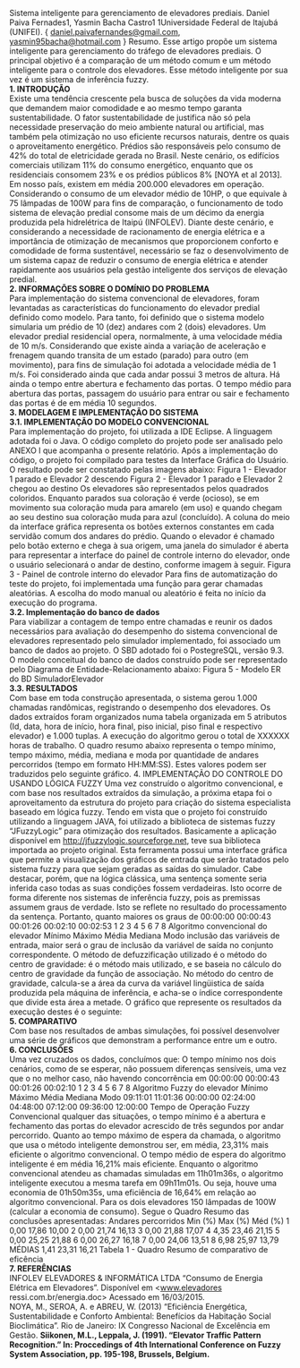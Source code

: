 Sistema inteligente para gerenciamento de elevadores prediais.
Daniel Paiva Fernades1, Yasmin Bacha Castro1
1Universidade Federal de Itajubá (UNIFEI).
{ daniel.paivafernandes@gmail.com, yasmin95bacha@hotmail.com }
Resumo. Esse artigo propõe um sistema inteligente para gerenciamento do tráfego de elevadores prediais. O principal objetivo é a comparação de um método comum e um método inteligente para o controle dos elevadores. Esse método inteligente por sua vez é um sistema de inferência fuzzy.
<br>
<b>1. INTRODUÇÃO</b>
<br>
Existe uma tendência crescente pela busca de soluções da vida moderna que demandem maior comodidade e ao mesmo tempo garanta sustentabilidade. O fator sustentabilidade de justifica não só pela necessidade preservação do meio ambiente natural ou artificial, mas também pela otimização no uso eficiente recursos naturais, dentre os quais o aproveitamento energético.
Prédios são responsáveis pelo consumo de 42% do total de eletricidade gerada no Brasil. Neste cenário, os edifícios comerciais utilizam 11% do consumo energético, enquanto que os residenciais consomem 23% e os prédios públicos 8% [NOYA et al 2013].
Em nosso país, existem em média 200.000 elevadores em operação. Considerando o consumo de um elevador médio de 10HP, o que equivale à 75 lâmpadas de 100W para fins de comparação, o funcionamento de todo sistema de elevação predial consome mais de um décimo da energia produzida pela hidrelétrica de Itaipú (INFOLEV).
Diante deste cenário, e considerando a necessidade de racionamento de energia elétrica e a importância de otimização de mecanismos que proporcionem conforto e comodidade de forma sustentável, necessário se faz o desenvolvimento de um sistema capaz de reduzir o consumo de energia elétrica e atender rapidamente aos usuários pela gestão inteligente dos serviços de elevação predial.
<br>
<b>2. INFORMAÇÕES SOBRE O DOMÍNIO DO PROBLEMA</b>
<br>
Para implementação do sistema convencional de elevadores, foram levantadas
as características do funcionamento do elevador predial definido como modelo. Para
tanto, foi definido que o sistema modelo simularia um prédio de 10 (dez) andares com 2
(dois) elevadores.
Um elevador predial residencial opera, normalmente, à uma velocidade média
de 10 m/s. Considerando que existe ainda a variação de aceleração e frenagem quando
transita de um estado (parado) para outro (em movimento), para fins de simulação foi
adotada a velocidade média de 1 m/s. Foi considerado ainda que cada andar possui 3
metros de altura.
Há ainda o tempo entre abertura e fechamento das portas. O tempo médio para
abertura das portas, passagem do usuário para entrar ou sair e fechamento das portas é
de em média 10 segundos.
<br>
<b>3. MODELAGEM E IMPLEMENTAÇÃO DO SISTEMA</b>
<br>
<b>3.1. IMPLEMENTAÇÃO DO MODELO CONVENCIONAL</b>
<br>
Para implementação do projeto, foi utilizada a IDE Eclipse. A linguagem
adotada foi o Java. O código completo do projeto pode ser analisado pelo ANEXO I que
acompanha o presente relatório.
Após a implementação do código, o projeto foi compilado para testes da
Interface Gráfica do Usuário. O resultado pode ser constatado pelas imagens abaixo:
Figura 1 - Elevador 1 parado e Elevador 2 descendo Figura 2 - Elevador 1 parado e Elevador 2 chegou ao destino
Os elevadores são representados pelos quadrados coloridos. Enquanto parados
sua coloração é verde (ocioso), se em movimento sua coloração muda para amarelo (em
uso) e quando chegam ao seu destino sua coloração muda para azul (concluído). A
coluna do meio da interface gráfica representa os botões externos constantes em cada
servidão comum dos andares do prédio.
Quando o elevador é chamado pelo botão externo e chega à sua origem,
uma janela do simulador é aberta para representar a interface do painel de controle
interno do elevador, onde o usuário selecionará o andar de destino, conforme imagem à
seguir.
Figura 3 - Painel de controle interno do elevador
Para fins de automatização do teste do projeto, foi implementada uma função
para gerar chamadas aleatórias. A escolha do modo manual ou aleatório é feita no início
da execução do programa.
<br>
<b>3.2. Implementação do banco de dados</b>
<br>
Para viabilizar a contagem de tempo entre chamadas e reunir os dados
necessários para avaliação do desempenho do sistema convencional de elevadores
representado pelo simulador implementado, foi associado um banco de dados ao
projeto. O SBD adotado foi o PostegreSQL, versão 9.3. O modelo conceitual do banco
de dados construído pode ser representado pelo Diagrama de Entidade-Relacionamento
abaixo:
Figura 5 - Modelo ER do BD SimuladorElevador
<br>
<b>3.3. RESULTADOS</b>
<br>
Com base em toda construção apresentada, o sistema gerou 1.000 chamadas
randômicas, registrando o desempenho dos elevadores. Os dados extraídos foram
organizados numa tabela organizada em 5 atributos (Id, data, hora de início, hora final,
piso inicial, piso final e respectivo elevador) e 1.000 tuplas.
A execução do algoritmo gerou o total de XXXXXX horas de trabalho. O
quadro resumo abaixo representa o tempo mínimo, tempo máximo, média, mediana e
moda por quantidade de andares percorridos (tempo em formato HH:MM:SS). Estes
valores podem ser traduzidos pelo seguinte gráfico.
4. IMPLEMENTAÇÃO DO CONTROLE DO USANDO LÓGICA
FUZZY
Uma vez construído o algoritmo convencional, e com base nos resultados
extraídos da simulação, a próxima etapa foi o aproveitamento da estrutura do projeto
para criação do sistema especialista baseado em lógica fuzzy.
Tendo em vista que o projeto foi construído utilizando a linguagem JAVA, foi
utilizado a biblioteca de sistemas fuzzy “JFuzzyLogic” para otimização dos resultados.
Basicamente a aplicação disponível em <http://jfuzzylogic.sourceforge.net>, teve sua
biblioteca importada ao projeto original.
Esta ferramenta possui uma interface gráfica que permite a visualização dos
gráficos de entrada que serão tratados pelo sistema fuzzy para que sejam geradas as
saídas do simulador.
Cabe destacar, porém, que na lógica clássica, uma sentença somente seria
inferida caso todas as suas condições fossem verdadeiras. Isto ocorre de forma diferente
nos sistemas de inferência fuzzy, pois as premissas assumem graus de verdade. Isto se
reflete no resultado do processamento da sentença. Portanto, quanto maiores os graus de
00:00:00
00:00:43
00:01:26
00:02:10
00:02:53
1 2 3 4 5 6 7 8
Algoritmo convencional do elevador
Mínimo Máximo Média Mediana Modo
inclusão das variáveis de entrada, maior será o grau de inclusão da variável de saída no
conjunto correspondente.
O método de defuzzificação utilizado é o método do centro de gravidade: é o
método mais utilizado, e se baseia no cálculo do centro de gravidade da função de
associação. No método do centro de gravidade, calcula-se a área da curva da variável
lingüistica de saída produzida pela máquina de inferência, e acha-se o índice
correspondente que divide esta área a metade.
O gráfico que represente os resultados da execução destes é o seguinte:
<br>
<b>5. COMPARATIVO</b>
<br>
Com base nos resultados de ambas simulações, foi possível desenvolver uma
série de gráficos que demonstram a performance entre um e outro.
<br>
<b>6. CONCLUSÕES</b>
<br>
Uma vez cruzados os dados, concluímos que:
O tempo mínimo nos dois cenários, como de se esperar, não possuem
diferenças sensíveis, uma vez que o no melhor caso, não havendo concorrência em
00:00:00
00:00:43
00:01:26
00:02:10
1 2 3 4 5 6 7 8
Algoritmo Fuzzy do elevador
Mínimo Máximo Média Mediana Modo
09:11:01
11:01:36
00:00:00
02:24:00
04:48:00
07:12:00
09:36:00
12:00:00
Tempo de Operação
Fuzzy Convencional
qualquer das situações, o tempo mínimo é a abertura e fechamento das portas do
elevador acrescido de três segundos por andar percorrido.
Quanto ao tempo máximo de espera da chamada, o algoritmo que usa o método
inteligente demonstrou ser, em média, 23,31% mais eficiente o algoritmo convencional.
O tempo médio de espera do algoritmo inteligente é em média 16,21% mais eficiente.
Enquanto o algoritmo convencional atendeu as chamadas simuladas em
11h01m36s, o algoritmo inteligente executou a mesma tarefa em 09h11m01s. Ou seja,
houve uma economia de 01h50m35s, uma eficiência de 16,64% em relação ao
algoritmo convencional.
Para os dois elevadores 150 lâmpadas de 100W (calcular a economia de
consumo).
Segue o Quadro Resumo das conclusões apresentadas:
Andares
percorridos
Min
(%)
Max
(%)
Méd
(%)
1 0,00 17,86 10,00
2 0,00 21,74 16,13
3 0,00 21,88 17,07
4 4,35 23,46 21,15
5 0,00 25,25 21,88
6 0,00 26,27 16,18
7 0,00 24,06 13,51
8 6,98 25,97 13,79
MÉDIAS 1,41 23,31 16,21
Tabela 1 - Quadro Resumo de comparativo de eficência
<br>
<b>7. REFERÊNCIAS</b>
<br>
INFOLEV ELEVADORES & INFORMÁTICA LTDA “Consumo
de Energia Elétrica em Elevadores”. Disponível em <www.elevadores
ressi.com.br/energia.doc> Acessado em 16/03/2015.
<br>
NOYA, M., SEROA, A. e ABREU, W. (2013) “Eficiência Energética,
Sustentabilidade e Conforto Ambiental: Benefícios da Habitação Social Bioclimática”.
Rio de Janeiro: IX Congresso Nacional de Excelência em Gestão.
<b>
Siikonen, M.L., Leppala, J. (1991). “Elevator Traffic Pattern
Recognition.” In: Proccedings of 4th International Conference on Fuzzy
System Association, pp. 195-198, Brussels, Belgium.
